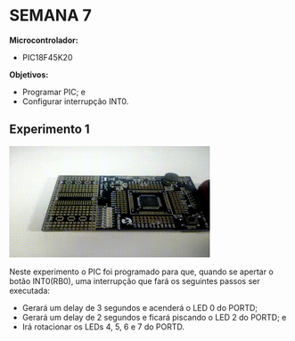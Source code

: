 # SEMANA 7

**Microcontrolador:** 
- PIC18F45K20

**Objetivos:**
- Programar PIC; e
- Configurar interrupção INT0.


## Experimento 1

![Experimento 1](./../../image/Semana7/experimento1.gif)

Neste experimento o PIC foi programado para que, quando se apertar o botão INT0(RB0), uma interrupção que fará os seguintes passos ser executada:
- Gerará um delay de 3 segundos e acenderá o LED 0 do PORTD;
- Gerará um delay de 2 segundos e ficará piscando o LED 2 do PORTD; e
- Irá rotacionar os LEDs 4, 5, 6 e 7 do PORTD.
